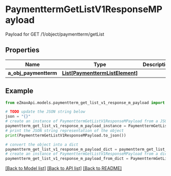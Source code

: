 # PaymenttermGetListV1ResponseMPayload

Payload for GET /1/object/paymentterm/getList

## Properties

Name | Type | Description | Notes
------------ | ------------- | ------------- | -------------
**a_obj_paymentterm** | [**List[PaymenttermListElement]**](PaymenttermListElement.md) |  | 

## Example

```python
from eZmaxApi.models.paymentterm_get_list_v1_response_m_payload import PaymenttermGetListV1ResponseMPayload

# TODO update the JSON string below
json = "{}"
# create an instance of PaymenttermGetListV1ResponseMPayload from a JSON string
paymentterm_get_list_v1_response_m_payload_instance = PaymenttermGetListV1ResponseMPayload.from_json(json)
# print the JSON string representation of the object
print(PaymenttermGetListV1ResponseMPayload.to_json())

# convert the object into a dict
paymentterm_get_list_v1_response_m_payload_dict = paymentterm_get_list_v1_response_m_payload_instance.to_dict()
# create an instance of PaymenttermGetListV1ResponseMPayload from a dict
paymentterm_get_list_v1_response_m_payload_from_dict = PaymenttermGetListV1ResponseMPayload.from_dict(paymentterm_get_list_v1_response_m_payload_dict)
```
[[Back to Model list]](../README.md#documentation-for-models) [[Back to API list]](../README.md#documentation-for-api-endpoints) [[Back to README]](../README.md)


